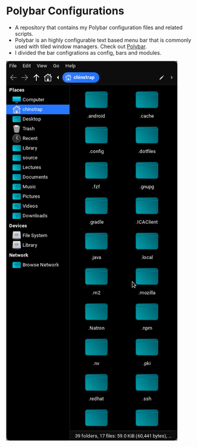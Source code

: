# Polybar Configurations
- A repository that contains my Polybar configuration files and related scripts.
- Polybar is an highly configurable text based menu bar that is commonly used with
tiled window managers. Check out <a href="https://github.com/polybar/polybar">Polybar</a>.
- I divided the bar configrations as config, bars and modules. 

<img src="screenshots/Screenshot_2022-03-20_12-57-52.png">


